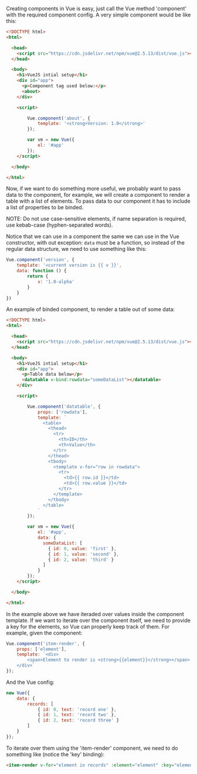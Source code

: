 Creating components in Vue is easy, just call the Vue method 'component' with the required component config. A very simple component would be like this:

```html
<!DOCTYPE html>
<html>

  <head>
    <script src="https://cdn.jsdelivr.net/npm/vue@2.5.13/dist/vue.js"></script>
  </head>

  <body>
    <h1>VueJS intial setup</h1>
    <div id="app">
      <p>Component tag used below:</p>
      <about>
    </div>

    <script>

        Vue.component('about', {
            template: '<strong>Version: 1.0</strong>'
        });

        var vm = new Vue({
            el: '#app'
        });
    </script>

  </body>

</html>
```

Now, if we want to do something more useful, we probably want to pass data to the component, for example, we will create a component to render a table with a list of elements. To pass data to our component it has to include a list of properties to be binded.

NOTE: Do not use case-sensitive elements, if name separation is required, use kebab-case (hyphen-separated words).

Notice that we can use in a component the same we can use in the Vue constructor, with out exception: `data` must be a function, so instead of the regular data structure, we need to use something like this:

```js
Vue.component('version', {
    template: '<current version is {{ v }}',
    data: function () {
        return {
            v: '1.0-alpha'
        }
    }
})
```

An example of binded component, to render a table out of some data:

```html
<!DOCTYPE html>
<html>

  <head>
    <script src="https://cdn.jsdelivr.net/npm/vue@2.5.13/dist/vue.js"></script>
  </head>

  <body>
    <h1>VueJS intial setup</h1>
    <div id="app">
      <p>Table data below</p>
      <datatable v-bind:rowdata="someDataList"></datatable>
    </div>

    <script>

        Vue.component('datatable', {
            props: ['rowdata'],
            template: `
              <table>
                <thead>
                  <tr>
                    <th>ID</th>
                    <th>Value</th>
                  </tr>
                </thead>
                <tbody>
                  <template v-for="row in rowdata">
                    <tr>
                      <td>{{ row.id }}</td>
                      <td>{{ row.value }}</td>
                    </tr>
                  </template>
                </tbody>
              </table>
            `
        });

        var vm = new Vue({
            el: '#app',
            data: {
              someDataList: [
                { id: 0, value: 'first' },
                { id: 1, value: 'second' },
                { id: 2, value: 'third' }
              ]
            }
        });
    </script>

  </body>

</html>
```

In the example above we have iteraded over values inside the component template. If we want to iterate over the component itself, we need to provide a key for the elements, so Vue can properly keep track of them. For example, given the component:

```js
Vue.component('item-render', {
    props: ['element'],
    template: `<div>
        <span>Element to render is <strong>{{element}}</strong></span>
    </div>`
});
```

And the Vue config:

```js
new Vue({
    data: {
        records: [
            { id: 0, text: 'record one' },
            { id: 1, text: 'record two' },
            { id: 2, text: 'record three' }
        ]
    }
});
```

To iterate over them using the 'item-render' component, we need to do something like (notice the 'key' binding):

```html
<item-render v-for="element in records" :element="element" :key="element.id"></item-render>
```

